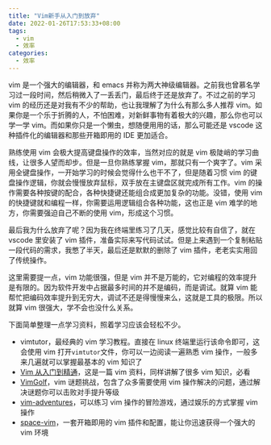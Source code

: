 ```yaml
---
title: "Vim新手从入门到放弃"
date: 2022-01-26T17:53:33+08:00
tags:
  - vim
  - 效率
categories:
  - 效率
---
```


vim 是一个强大的编辑器，和 emacs 并称为两大神级编辑器。之前我也曾慕名学习过一段时间，然后稍微入了一丢丢门，最后终于还是放弃了。不过之前的学习 vim 的经历还是对我有不少的帮助，也让我理解了为什么有那么多人推荐 vim。如果你是一个乐于折腾的人，不怕困难，对新鲜事物有着极大的兴趣，那么你也可以学一学 vim。而如果你只是一个懒虫，想随便用用的话，那么可能还是 vscode 这种插件化的编辑器和那些开箱即用的 IDE 更加适合。

熟练使用 vim 会极大提高键盘操作的效率，当然对应的就是 vim 极陡峭的学习曲线，让很多人望而却步。但是一旦你熟练掌握 vim，那就只有一个爽字了。vim 采用全键盘操作，一开始学习的时候会觉得什么也干不了，但是随着习惯 vim 的键盘操作逻辑，你就会慢慢放弃鼠标，双手放在主键盘区就完成所有工作。vim 的操作需要各种按键的配合，各种快捷键还能组合成更加复杂的功能。没错，使用 vim 的快捷键就和编程一样，你需要运用逻辑组合各种功能，这也正是 vim 难学的地方，你需要强迫自己不断的使用 vim，形成这个习惯。

最后我为什么放弃了呢？因为我在终端里练习了几天，感觉比较有自信了，就在 vscode 里安装了 vim 插件，准备实际来写代码试试。但是上来遇到一个复制粘贴一段代码的需求，我憋了半天，最后还是默默的删除了 vim 插件，老老实实用回了传统操作。

这里需要提一点，vim 功能很强，但是 vim 并不是万能的，它对编程的效率提升是有限的。因为软件开发中占据最多时间的并不是编码，而是调试。就算 vim 能帮忙把编码效率提升到无穷大，调试不还是得慢慢来么，这就是工具的极限。所以就算 vim 很强大，学不会也没什么关系。

下面简单整理一点学习资料，照着学习应该会轻松不少。

- vimtutor，最经典的 vim 学习教程。直接在 linux 终端里运行该命令即可，这会使用 vim 打开`vimtutor`文件，你可以一边阅读一遍熟悉 vim 操作，一般多来几遍就可以掌握最基本的 vim 知识了
- [Vim 从入门到精通](https://github.com/wsdjeg/vim-galore-zh_cn)，这是一篇 vim 资料，同样讲解了很多 vim 知识，必看
- [VimGolf](http://www.vimgolf.com)，vim 谜题挑战，包含了众多需要使用 vim 操作解决的问题，通过解决谜题你可以击败对手提升等级
- [vim-adventures](https://vim-adventures.com)，可以练习 vim 操作的冒险游戏，通过娱乐的方式掌握 vim 操作
- [space-vim](https://spacevim.org)，一套开箱即用的 vim 插件和配置，能让你迅速获得一个强大的 vim 环境
